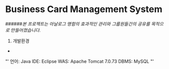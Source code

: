 Business Card Management System
=
######*본 프로젝트는 아날로그 명함의 효과적인 관리와 그룹원들간의 공유를 목적으로 만들어졌습니다.*

1. 개발환경
-

"'
언어: Java
IDE: Eclipse
WAS: Apache Tomcat 7.0.73
DBMS: MySQL
"'
